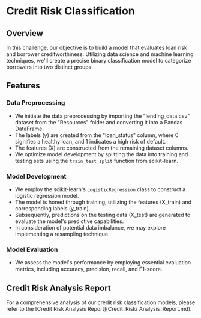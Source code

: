 # Credit Risk Classification

## Overview

In this challenge, our objective is to build a model that evaluates loan risk and borrower creditworthiness. Utilizing data science and machine learning techniques, we'll create a precise binary classification model to categorize borrowers into two distinct groups.


## Features

### Data Preprocessing
- We initiate the data preprocessing by importing the "lending_data.csv" dataset from the "Resources" folder and converting it into a Pandas DataFrame.
- The labels (y) are created from the "loan_status" column, where 0 signifies a healthy loan, and 1 indicates a high risk of default.
- The features (X) are constructed from the remaining dataset columns.
- We optimize model development by splitting the data into training and testing sets using the `train_test_split` function from scikit-learn.

### Model Development
- We employ the scikit-learn's `LogisticRegression` class to construct a logistic regression model.
- The model is honed through training, utilizing the features (X_train) and corresponding labels (y_train).
- Subsequently, predictions on the testing data (X_test) are generated to evaluate the model's predictive capabilities.
- In consideration of potential data imbalance, we may explore implementing a resampling technique.

### Model Evaluation
- We assess the model's performance by employing essential evaluation metrics, including accuracy, precision, recall, and F1-score.


## Credit Risk Analysis Report

For a comprehensive analysis of our credit risk classification models, please refer to the [Credit Risk Analysis Report](Credit_Risk/ Analysis_Report.md).
